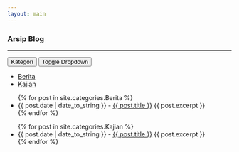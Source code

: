 ```yaml
---
layout: main
---
```


### Arsip Blog
---

<div class="btn-group">
  <button type="button" class="btn btn-danger">Kategori</button>
  <button type="button" class="btn btn-danger dropdown-toggle" data-toggle="dropdown" aria-expanded="false">
    <span class="caret"></span>
    <span class="sr-only">Toggle Dropdown</span>
  </button>
  <ul class="dropdown-menu" role="menu">
    <li><a href="#berita" data-toggle="tab">Berita</a></li>
    <li><a href="#kajian" data-toggle="tab">Kajian</a></li>
  </ul>
</div>

<div class="content">
  <div class="tab-content">
    <div class="tab-pane active" id="berita">
      <ul>
        {% for post in site.categories.Berita %}
          <li><span>{{ post.date | date_to_string }}</span> - <a href="{{ site.baseurl }}{{ post.url }}">{{ post.title }}</a>
          {{ post.excerpt }}</li>
        {% endfor %}
      </ul>
    </div>
    <div class="tab-pane" id="kajian">
      <ul>
        {% for post in site.categories.Kajian %}
          <li><span>{{ post.date | date_to_string }}</span> - <a href="{{ site.baseurl }}{{ post.url }}">{{ post.title }}</a>
          {{ post.excerpt }}</li>
        {% endfor %}
      </ul>
    </div>
  </div>
</div>
